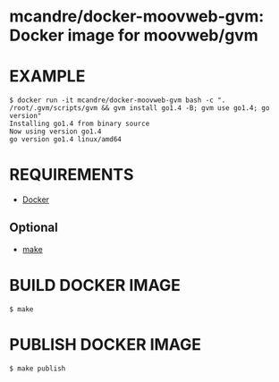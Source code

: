 # mcandre/docker-moovweb-gvm: Docker image for moovweb/gvm

# EXAMPLE

```console
$ docker run -it mcandre/docker-moovweb-gvm bash -c ". /root/.gvm/scripts/gvm && gvm install go1.4 -B; gvm use go1.4; go version"
Installing go1.4 from binary source
Now using version go1.4
go version go1.4 linux/amd64
```

# REQUIREMENTS

* [Docker](https://www.docker.com)

## Optional

* [make](https://www.gnu.org/software/make/)

# BUILD DOCKER IMAGE

```console
$ make
```

# PUBLISH DOCKER IMAGE

```console
$ make publish
```
